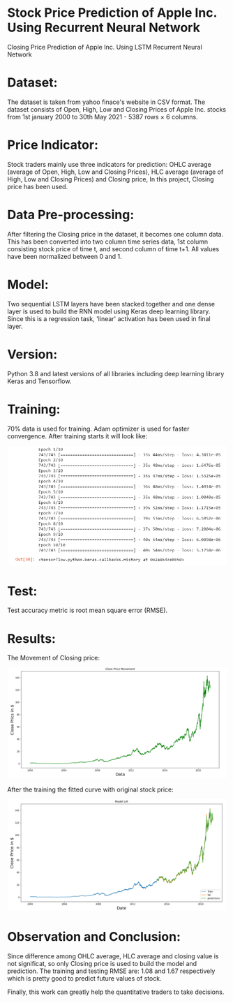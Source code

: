 # Stock Price Prediction of Apple Inc. Using Recurrent Neural Network
Closing Price Prediction of Apple Inc. Using LSTM Recurrent Neural Network

# Dataset:
The dataset is taken from yahoo finace's website in CSV format. The dataset consists of Open, High, Low and Closing Prices of Apple Inc. stocks from 1st january 2000 to 30th May 2021 - 5387 rows × 6 columns. 
# Price Indicator:
Stock traders mainly use three indicators for prediction: OHLC average (average of Open, High, Low and Closing Prices), HLC average (average of High, Low and Closing Prices) and Closing price, In this project, Closing price has been used.
# Data Pre-processing:
After filtering the Closing price in the dataset, it becomes one column data. This has been converted into two column time series data, 1st column consisting stock price of time t, and second column of time t+1. All values have been normalized between 0 and 1.
# Model: 
Two sequential LSTM layers have been stacked together and one dense layer is used to build the RNN model using Keras deep learning library. Since this is a regression task, 'linear' activation has been used in final layer.
# Version:
Python 3.8 and latest versions of all libraries including deep learning library Keras and Tensorflow.
# Training:
70% data is used for training. Adam optimizer is used for faster convergence.
After training starts it will look like:

![ttt1](https://github.com/imrishi24/Apple-Stock-Price-Prediction-/blob/main/1.png)

# Test:
Test accuracy metric is root mean square error (RMSE).
# Results:
The Movement of Closing price:

![ttt1](https://github.com/imrishi24/Apple-Stock-Price-Prediction-/blob/main/2.png)

After the training the fitted curve with original stock price:

![tt2](https://github.com/imrishi24/Apple-Stock-Price-Prediction-/blob/main/3.png)

# Observation and Conclusion:
Since difference among OHLC average, HLC average and closing value is not significat, so only Closing price is used to build the model and prediction. The training and testing RMSE are: 1.08 and 1.67 respectively which is pretty good to predict future values of stock.

Finally, this work can greatly help the quantitative traders to take decisions.
